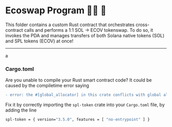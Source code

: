 # Ecoswap Program :superhero_man: :handshake: 
This folder contains a custom Rust contract that orchestrates cross-contract calls and performs a 1:1 SOL &rarr; ECOV tokenswap. To do so, it invokes the PDA and manages transfers of both Solana native tokens (SOL) and SPL tokens (ECOV) at once!

---
a
### Cargo.toml

Are you unable to compile your Rust smart contract code? It could be caused by the compiletime error saying
```diff
- error: the #[global_allocator] in this crate conflicts with global allocator in: spl_token
```
Fix it by correctly importing the `spl-token` crate into your `Cargo.toml` file, by adding the line

```bash
spl-token = { version="3.5.0", features = [ "no-entrypoint" ] }
```